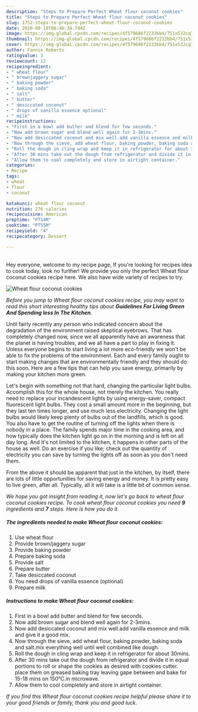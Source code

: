 ```yaml
---
description: "Steps to Prepare Perfect Wheat flour coconut cookies"
title: "Steps to Prepare Perfect Wheat flour coconut cookies"
slug: 1752-steps-to-prepare-perfect-wheat-flour-coconut-cookies
date: 2020-08-18T06:46:34.744Z
image: https://img-global.cpcdn.com/recipes/4f579686f2233bb4/751x532cq70/wheat-flour-coconut-cookies-recipe-main-photo.jpg
thumbnail: https://img-global.cpcdn.com/recipes/4f579686f2233bb4/751x532cq70/wheat-flour-coconut-cookies-recipe-main-photo.jpg
cover: https://img-global.cpcdn.com/recipes/4f579686f2233bb4/751x532cq70/wheat-flour-coconut-cookies-recipe-main-photo.jpg
author: Fannie Roberts
ratingvalue: 3
reviewcount: 12
recipeingredient:
- " wheat flour"
- " brownjaggery sugar"
- " baking powder"
- " baking soda"
- " salt"
- " butter"
- " desiccated coconut"
- " drops of vanilla essence optional"
- " milk"
recipeinstructions:
- "First in a bowl add butter and blend for few seconds."
- "Now add brown sugar and blend well again for 2-3mins."
- "Now add desiccated coconut and mix well.add vanilla essence and milk and give it a good mix."
- "Now through the sieve, add wheat flour, baking powder, baking soda and salt.mix everything well until well combined like dough."
- "Roll the dough in cling wrap and keep it in refrigerator for about 30mins."
- "After 30 mins take out the dough from refrigerator and divide it in equal portions to roll or shape the cookies as desired with cookies cutter. place them on greased baking tray leaving gape between and bake for 15-18 mins on 150℃.in microwave."
- "Allow them to cool completely and store in airtight container."
categories:
- Recipe
tags:
- wheat
- flour
- coconut

katakunci: wheat flour coconut 
nutrition: 276 calories
recipecuisine: American
preptime: "PT14M"
cooktime: "PT55M"
recipeyield: "4"
recipecategory: Dessert

---
```

<br>
Hey everyone, welcome to my recipe page, If you're looking for recipes idea to cook today, look no further! We provide you only the perfect Wheat flour coconut cookies recipe here. We also have wide variety of recipes to try.
<br>


![Wheat flour coconut cookies](https://img-global.cpcdn.com/recipes/4f579686f2233bb4/751x532cq70/wheat-flour-coconut-cookies-recipe-main-photo.jpg)

<i>Before you jump to Wheat flour coconut cookies recipe, you may want to read this short interesting healthy tips about 
<strong>Guidelines For Living Green And Spending less In The Kitchen</strong>.</i>
</br>

Until fairly recently any person who indicated concern about the degradation of the environment raised skeptical eyebrows. That has completely changed now, since we all apparently have an awareness that the planet is having troubles, and we all have a part to play in fixing it. Unless everyone begins to start living a lot more eco-friendly we won't be able to fix the problems of the environment. Each and every family ought to start making changes that are environmentally friendly and they should do this soon. Here are a few tips that can help you save energy, primarily by making your kitchen more green.

Let's begin with something not that hard, changing the particular light bulbs. Accomplish this for the whole house, not merely the kitchen. You really need to replace your incandescent lights by using energy-saver, compact fluorescent light bulbs. They cost a small amount more in the beginning, but they last ten times longer, and use much less electricity. Changing the light bulbs would likely keep plenty of bulbs out of the landfills, which is good. You also have to get the routine of turning off the lights when there is nobody in a place. The family spends major time in the cooking area, and how typically does the kitchen light go on in the morning and is left on all day long. And it's not limited to the kitchen, it happens in other parts of the house as well. Do an exercise if you like; check out the quantity of electricity you can save by turning the lights off as soon as you don't need them.

From the above it should be apparent that just in the kitchen, by itself, there are lots of little opportunities for saving energy and money. It is pretty easy to live green, after all. Typically, all it will take is a little bit of common sense.


<i>We hope you got insight from reading it, now let's go back to wheat flour coconut cookies recipe. To cook wheat flour coconut cookies you need <strong>9</strong> ingredients and <strong>7</strong> steps. Here is how you do it.
</i>

##### The ingredients needed to make Wheat flour coconut cookies:

1. Use  wheat flour
1. Provide  brown/jaggery sugar
1. Provide  baking powder
1. Prepare  baking soda
1. Provide  salt
1. Prepare  butter
1. Take  desiccated coconut
1. You need  drops of vanilla essence (optional)
1. Prepare  milk


##### Instructions to make Wheat flour coconut cookies:

1. First in a bowl add butter and blend for few seconds.
1. Now add brown sugar and blend well again for 2-3mins.
1. Now add desiccated coconut and mix well.add vanilla essence and milk and give it a good mix.
1. Now through the sieve, add wheat flour, baking powder, baking soda and salt.mix everything well until well combined like dough.
1. Roll the dough in cling wrap and keep it in refrigerator for about 30mins.
1. After 30 mins take out the dough from refrigerator and divide it in equal portions to roll or shape the cookies as desired with cookies cutter. place them on greased baking tray leaving gape between and bake for 15-18 mins on 150℃.in microwave.
1. Allow them to cool completely and store in airtight container.


<i>If you find this Wheat flour coconut cookies recipe helpful please share it to your good friends or family, thank you and good luck.</i>
